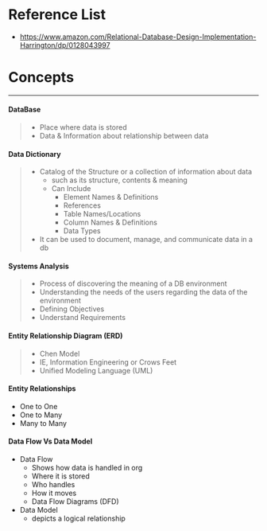 # Reference List
- https://www.amazon.com/Relational-Database-Design-Implementation-Harrington/dp/0128043997

# Concepts
---
#### DataBase
> - Place where data is stored
> - Data & Information about relationship between data

#### Data Dictionary
> - Catalog of the Structure or a collection of information about data
> 	- such as its structure, contents & meaning
> 	- Can Include
> 		- Element Names & Definitions
> 		- References
> 		- Table Names/Locations
> 		- Column Names & Definitions
> 		- Data Types
> - It can be used to document, manage, and communicate data in a db

#### Systems Analysis
> - Process of discovering the meaning of a DB environment
> - Understanding the needs of the users regarding the data of the environment
> - Defining Objectives
> - Understand Requirements

#### Entity Relationship Diagram (ERD)
> - Chen Model
> - IE, Information Engineering or Crows Feet
> - Unified Modeling Language (UML)


#### Entity Relationships
- One to One
- One to Many
- Many to Many

#### Data Flow Vs Data Model
- Data Flow
	- Shows how data is handled in org
	- Where it is stored
	- Who handles
	- How it moves
	- Data Flow Diagrams (DFD)
- Data Model
	- depicts a logical relationship

